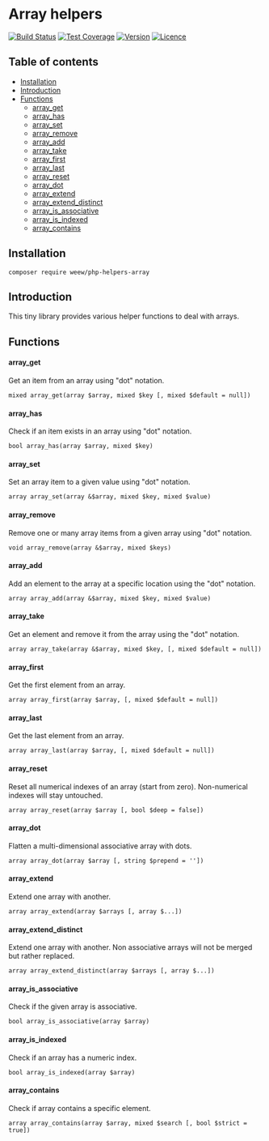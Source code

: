 # Array helpers

[![Build Status](https://img.shields.io/travis/weew/php-helpers-array.svg)](https://travis-ci.org/weew/php-helpers-array)
[![Test Coverage](https://img.shields.io/coveralls/weew/php-helpers-array.svg)](https://coveralls.io/github/weew/php-helpers-array)
[![Version](https://img.shields.io/packagist/v/weew/php-helpers-array.svg)](https://packagist.org/packages/weew/php-helpers-array)
[![Licence](https://img.shields.io/packagist/l/weew/php-helpers-array.svg)](https://packagist.org/packages/weew/php-helpers-array)

## Table of contents

- [Installation](#installation)
- [Introduction](#introduction)
- [Functions](#functions)
    - [array_get](#array_get)
    - [array_has](#array_has)
    - [array_set](#array_set)
    - [array_remove](#array_remove)
    - [array_add](#array_add)
    - [array_take](#array_take)
    - [array_first](#array_first)
    - [array_last](#array_last)
    - [array_reset](#array_reset)
    - [array_dot](#array_dot)
    - [array_extend](#array_extend)
    - [array_extend_distinct](#array_extend_distinct)
    - [array_is_associative](#array_is_associative)
    - [array_is_indexed](#array_is_indexed)
    - [array_contains](#array_contains)

## Installation

`composer require weew/php-helpers-array`

## Introduction

This tiny library provides various helper functions to deal with arrays.

## Functions

#### array\_get

Get an item from an array using "dot" notation.

`mixed array_get(array $array, mixed $key [, mixed $default = null])`

#### array\_has

Check if an item exists in an array using "dot" notation.

`bool array_has(array $array, mixed $key)`

#### array\_set

Set an array item to a given value using "dot" notation.

`array array_set(array &$array, mixed $key, mixed $value)`

#### array\_remove

Remove one or many array items from a given array using "dot" notation.

`void array_remove(array &$array, mixed $keys)`

#### array\_add

Add an element to the array at a specific location using the "dot" notation.

`array array_add(array &$array, mixed $key, mixed $value)`

#### array\_take

Get an element and remove it from the array using the "dot" notation.

`array array_take(array &$array, mixed $key, [, mixed $default = null])`

#### array\_first

Get the first element from an array.

`array array_first(array $array, [, mixed $default = null])`

#### array\_last

Get the last element from an array.

`array array_last(array $array, [, mixed $default = null])`

#### array\_reset

Reset all numerical indexes of an array (start from zero). Non-numerical indexes will stay untouched.

`array array_reset(array $array [, bool $deep = false])`

#### array\_dot

Flatten a multi-dimensional associative array with dots.

`array array_dot(array $array [, string $prepend = ''])`

#### array\_extend

Extend one array with another.

`array array_extend(array $arrays [, array $...])`

#### array\_extend\_distinct

Extend one array with another. Non associative arrays will not be merged but rather replaced.

`array array_extend_distinct(array $arrays [, array $...])`

#### array\_is\_associative

Check if the given array is associative.

`bool array_is_associative(array $array)`

#### array\_is\_indexed

Check if an array has a numeric index.

`bool array_is_indexed(array $array)`

#### array\_contains

Check if array contains a specific element.

`array array_contains(array $array, mixed $search [, bool $strict = true])`
